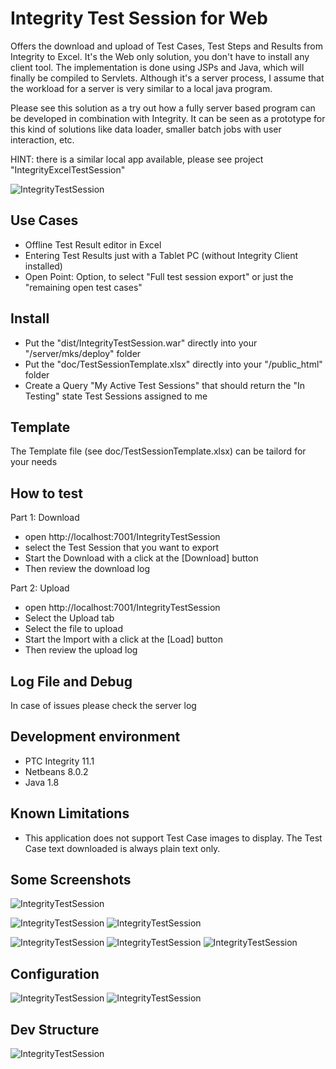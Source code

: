 # Integrity Test Session for Web
Offers the download and upload of Test Cases, Test Steps and Results from Integrity to Excel. It's the Web only solution, you don't have to install any client tool. The implementation is done using JSPs and Java, which will finally be compiled to Servlets.
Although it's a server process, I assume that the workload for a server is very similar to a local java program.

Please see this solution as a try out how a fully server based program can be developed in combination with Integrity. It can be seen as a prototype for this kind of solutions like data loader, smaller batch jobs with user interaction, etc.  

HINT: there is a similar local app available, please see project "IntegrityExcelTestSession"

![IntegrityTestSession](doc/ExcelTestSession.png)

## Use Cases
- Offline Test Result editor in Excel
- Entering Test Results just with a Tablet PC (without Integrity Client installed)
- Open Point: Option, to select "Full test session export" or just the "remaining open test cases"

## Install
- Put the "dist/IntegrityTestSession.war" directly into your "<IntegrityServer>/server/mks/deploy" folder
- Put the "doc/TestSessionTemplate.xlsx" directly into your "<IntegrityServer>/public_html" folder
- Create a Query "My Active Test Sessions" that should return the "In Testing" state Test Sessions assigned to me

## Template
The Template file (see doc/TestSessionTemplate.xlsx) can be tailord for your needs

## How to test
Part 1: Download
- open http://localhost:7001/IntegrityTestSession
- select the Test Session that you want to export
- Start the Download with a click at the [Download] button
- Then review the download log

Part 2: Upload
- open http://localhost:7001/IntegrityTestSession
- Select the Upload tab
- Select the file to upload
- Start the Import with a click at the [Load] button
- Then review the upload log

## Log File and Debug
In case of issues please check the server log

##  Development environment
- PTC Integrity 11.1
- Netbeans 8.0.2
- Java 1.8

## Known Limitations
- This application does not support Test Case images to display. The Test Case text downloaded is always plain text only.

## Some Screenshots

![IntegrityTestSession](doc/TestSession1.PNG)

![IntegrityTestSession](doc/TestSession2.PNG)
![IntegrityTestSession](doc/TestSession2-2.PNG)

![IntegrityTestSession](doc/TestSession3-1.PNG)
![IntegrityTestSession](doc/TestSession3-2.PNG)
![IntegrityTestSession](doc/TestSession3-3.PNG)

## Configuration
![IntegrityTestSession](doc/TestSessionConfig1.PNG)
![IntegrityTestSession](doc/TestSessionConfig2.PNG)

## Dev Structure
![IntegrityTestSession](doc/TestSessionDevEnv.PNG)
